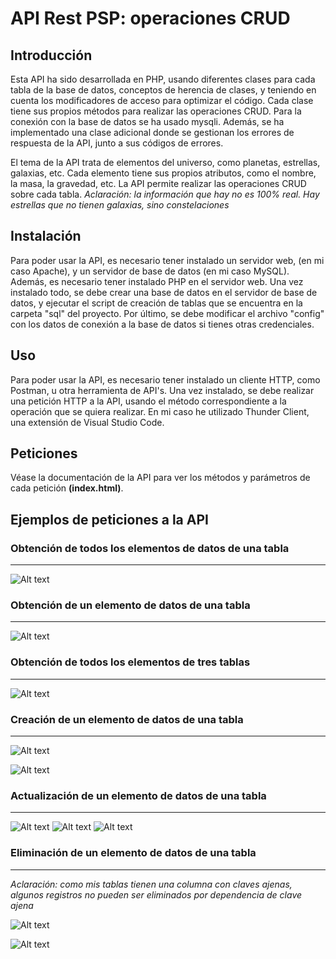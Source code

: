 # API Rest PSP: operaciones CRUD
## Introducción
Esta API ha sido desarrollada en PHP, usando diferentes clases para cada tabla de la base de datos, conceptos de herencia de clases, y teniendo en cuenta los modificadores de acceso para optimizar el código. Cada clase tiene sus propios métodos para realizar las operaciones CRUD. Para la conexión con la base de datos se ha usado mysqli. Además, se ha implementado una clase adicional donde se gestionan los errores de respuesta de la API, junto a sus códigos de errores.

El tema de la API trata de elementos del universo, como planetas, estrellas, galaxias, etc. Cada elemento tiene sus propios atributos, como el nombre, la masa, la gravedad, etc. La API permite realizar las operaciones CRUD sobre cada tabla.
<i>Aclaración: la información que hay no es 100% real. Hay estrellas que no tienen galaxias, sino constelaciones</i>

## Instalación
Para poder usar la API, es necesario tener instalado un servidor web, (en mi caso Apache), y un servidor de base de datos (en mi caso MySQL). Además, es necesario tener instalado PHP en el servidor web. Una vez instalado todo, se debe crear una base de datos en el servidor de base de datos, y ejecutar el script de creación de tablas que se encuentra en la carpeta "sql" del proyecto. Por último, se debe modificar el archivo "config" con los datos de conexión a la base de datos si tienes otras credenciales.
## Uso
Para poder usar la API, es necesario tener instalado un cliente HTTP, como Postman, u otra herramienta de API's. Una vez instalado, se debe realizar una petición HTTP a la API, usando el método correspondiente a la operación que se quiera realizar. En mi caso he utilizado Thunder Client, una extensión de Visual Studio Code.

## Peticiones
Véase la documentación de la API para ver los métodos y parámetros de cada petición <strong>(index.html)</strong>.

## Ejemplos de peticiones a la API
### Obtención de todos los elementos de datos de una tabla
---
![Alt text](api_rest/img/ksnip_20230310-101631.png)

### Obtención de un elemento de datos de una tabla
---
![Alt text](api_rest/img/ksnip_20230310-103353.png)

### Obtención de todos los elementos de tres tablas
---
![Alt text](api_rest/img/ksnip_20230310-111726.png)

### Creación de un elemento de datos de una tabla
---
![Alt text](api_rest/img/ksnip_20230310-104319.png)

![Alt text](api_rest/img/ksnip_20230310-104415.png)

### Actualización de un elemento de datos de una tabla
---
![Alt text](api_rest/img/ksnip_20230310-112159.png)
![Alt text](api_rest/img/ksnip_20230310-112331.png)
![Alt text](api_rest/img/ksnip_20230310-112417.png)

### Eliminación de un elemento de datos de una tabla
---
<i>Aclaración: como mis tablas tienen una columna con claves ajenas, algunos registros no pueden ser eliminados por dependencia de clave ajena</i>

![Alt text](api_rest/img/ksnip_20230310-114521.png)

![Alt text](api_rest/img/ksnip_20230310-115735.png)